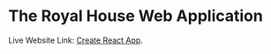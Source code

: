 # The Royal House Web Application

Live Website Link: [Create React App](https://royal-house-rent.netlify.app).
